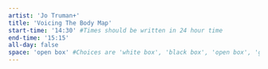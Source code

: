 ```yaml
---
artist: 'Jo Truman+'
title: 'Voicing The Body Map'
start-time: '14:30' #Times should be written in 24 hour time
end-time: '15:15'
all-day: false
space: 'open box' #Choices are 'white box', 'black box', 'open box', 'grounds'
---
```

<!-- Description -->

<!-- Bio -->
